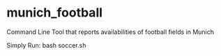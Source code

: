 # munich_football
Command Line Tool that reports availabilities of football fields in Munich


Simply Run:
bash soccer.sh
